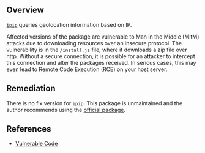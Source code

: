 ## Overview
[`ipip`](https://www.npmjs.com/package/ipip) queries geolocation information based on IP.

Affected versions of the package are vulnerable to Man in the Middle (MitM) attacks due to downloading resources over an insecure protocol. The vulnerability is in the `/install.js` file, where it downloads a zip file over http. Without a secure connection, it is possible for an attacker to intercept this connection and alter the packages received. In serious cases, this may even lead to Remote Code Execution (RCE) on your host server.

## Remediation
There is no fix version for `ipip`. This package is unmaintained and the author recommends using the [official package](https://github.com/17mon/nodejs).

## References
- [Vulnerable Code](https://github.com/ChiChou/node-ipip/blob/temp/install.js#L10)

